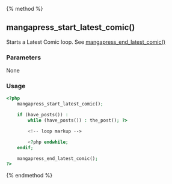 {% method %}
## mangapress_start_latest_comic()
Starts a Latest Comic loop. See [mangapress_end_latest_comic()](//mangapress-end-latest-comic.md)

### Parameters
None

### Usage

```php
<?php    
    mangapress_start_latest_comic();

    if (have_posts()) :
        while (have_posts()) : the_post(); ?>

        <!-- loop markup -->

        <?php endwhile;
    endif;

    mangapress_end_latest_comic();
?>
```
{% endmethod %}

